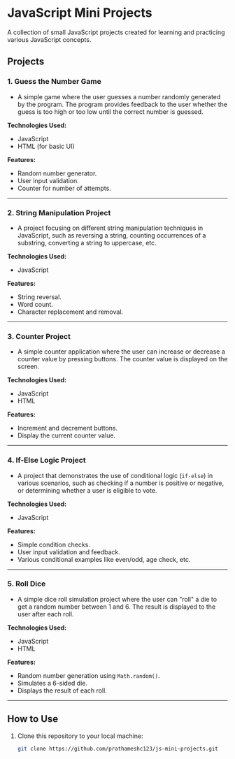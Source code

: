 # JavaScript Mini Projects

A collection of small JavaScript projects created for learning and practicing various JavaScript concepts.

## Projects

### 1. **Guess the Number Game**
   - A simple game where the user guesses a number randomly generated by the program. The program provides feedback to the user whether the guess is too high or too low until the correct number is guessed.

   **Technologies Used:**
   - JavaScript
   - HTML (for basic UI)
   
   **Features:**
   - Random number generator.
   - User input validation.
   - Counter for number of attempts.

---

### 2. **String Manipulation Project**
   - A project focusing on different string manipulation techniques in JavaScript, such as reversing a string, counting occurrences of a substring, converting a string to uppercase, etc.

   **Technologies Used:**
   - JavaScript
   
   **Features:**
   - String reversal.
   - Word count.
   - Character replacement and removal.
   
---

### 3. **Counter Project**
   - A simple counter application where the user can increase or decrease a counter value by pressing buttons. The counter value is displayed on the screen.

   **Technologies Used:**
   - JavaScript
   - HTML

   **Features:**
   - Increment and decrement buttons.
   - Display the current counter value.
   
---

### 4. **If-Else Logic Project**
   - A project that demonstrates the use of conditional logic (`if-else`) in various scenarios, such as checking if a number is positive or negative, or determining whether a user is eligible to vote.

   **Technologies Used:**
   - JavaScript

   **Features:**
   - Simple condition checks.
   - User input validation and feedback.
   - Various conditional examples like even/odd, age check, etc.

---

### 5. **Roll Dice**
   - A simple dice roll simulation project where the user can "roll" a die to get a random number between 1 and 6. The result is displayed to the user after each roll.

   **Technologies Used:**
   - JavaScript
   - HTML

   **Features:**
   - Random number generation using `Math.random()`.
   - Simulates a 6-sided die.
   - Displays the result of each roll.

---

## How to Use

1. Clone this repository to your local machine:
   ```bash
   git clone https://github.com/prathameshc123/js-mini-projects.git
